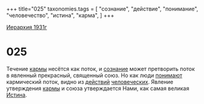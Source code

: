 +++
title="025"
taxonomies.tags = [
"сознание",
"действие",
"понимание",
"человечество",
"истина",
"карма",
]
+++

[Иерархия 1931г](/agni/19312)

# 025
Течение [кармы](/tags/карма) несётся как поток, и [сознание](/tags/сознание) может претворить поток в явленный прекрасный, священный союз. Но как люди [понимают](/tags/понимание) кармический поток, видно из [действий](/tags/действие) [человеческих](/tags/человечество). Явление утверждения [кармы](/tags/карма) и союза утверждается Нами, как самая великая [Истина](/tags/истина).   

